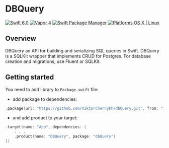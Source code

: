# DBQuery

[![Swift 6.0](https://img.shields.io/badge/Swift-6.0-orange.svg?style=flat)](ttps://developer.apple.com/swift/)
[![Vapor 4](https://img.shields.io/badge/vapor-4.102-blue.svg?style=flat)](https://vapor.codes)
[![Swift Package Manager](https://img.shields.io/badge/SPM-compatible-4BC51D.svg?style=flat)](https://swift.org/package-manager/)
[![Platforms OS X | Linux](https://img.shields.io/badge/Platforms-OS%20X%20%7C%20Linux%20-lightgray.svg?style=flat)](https://developer.apple.com/swift/)

## Overview

DBQuery an API for building and serializing SQL queries in Swift. DBQuery is a SQLKit wrapper that implements CRUD for Postgres. For database creation and migrations, use Fluent or SQLKit.

## Getting started

You need to add library to `Package.swift` file:

 - add package to dependencies:
```swift
.package(url: "https://github.com/ViktorChernykh/dbQuery.git", from: "1.0.0")
```

- and add product to your target:
```swift
.target(name: "App", dependencies: [
    . . .
    .product(name: "DBQuery", package: "dbQuery")
])
```
